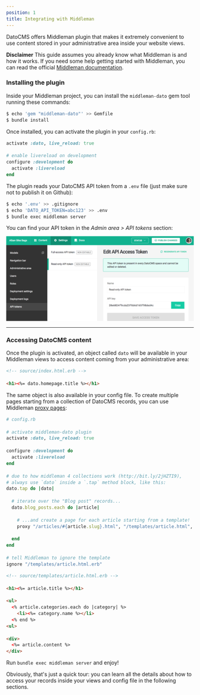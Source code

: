 ```yaml
---
position: 1
title: Integrating with Middleman
---
```


DatoCMS offers Middleman plugin that makes it extremely convenient to use content stored in your administrative area inside your website views.

**Disclaimer** This guide assumes you already know what Middleman is and how it works. If you need some help getting started with Middleman, you can read the official [Middleman documentation](https://middlemanapp.com/basics/install/).

### Installing the plugin

Inside your Middleman project, you can install the `middleman-dato` gem tool running these commands:

```bash
$ echo 'gem "middleman-dato"' >> Gemfile
$ bundle install
```

Once installed, you can activate the plugin in your `config.rb`:

```ruby
activate :dato, live_reload: true

# enable livereload on development
configure :development do
  activate :livereload
end
```

The plugin reads your DatoCMS API token from a `.env` file (just make sure not to publish it on Github):

```bash
$ echo '.env' >> .gitignore
$ echo 'DATO_API_TOKEN=abc123' >> .env
$ bundle exec middleman server
```

You can find your API token in the *Admin area > API tokens* section:

![foo](../images/api-token.png)

---

### Accessing DatoCMS content

Once the plugin is activated, an object called `dato` will be available in your Middleman views to access content coming from your administrative area:

```html
<!-- source/index.html.erb -->

<h1><%= dato.homepage.title %></h1>
```

The same object is also available in your config file. To create multiple pages starting from a collection of DatoCMS records, you can use Middleman [proxy pages](https://middlemanapp.com/advanced/dynamic_pages/):

```ruby
# config.rb

# activate middleman-dato plugin
activate :dato, live_reload: true

configure :development do
  activate :livereload
end

# due to how middleman 4 collections work (http://bit.ly/2jHZTI9), 
# always use `dato` inside a `.tap` method block, like this:
dato.tap do |dato|

  # iterate over the "Blog post" records...
  dato.blog_posts.each do |article|

    # ...and create a page for each article starting from a template!
    proxy "/articles/#{article.slug}.html", "/templates/article.html", locals: { article: article }

  end
end

# tell Middleman to ignore the template
ignore "/templates/article.html.erb"
```

```html
<!-- source/templates/article.html.erb -->

<h1><%= article.title %></h1>

<ul>
  <% article.categories.each do |category| %>
    <li><%= category.name %></li>
  <% end %>
<ul>

<div>
  <%= article.content %>
</div>
```

Run `bundle exec middleman server` and enjoy!

Obviously, that's just a quick tour: you can learn all the details about how to access your records inside your views and config file in the following sections.
